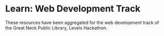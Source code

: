# Learn: Web Development Track
These resources have been aggregated for the web development track of the Great Neck Public Library, Levels Hackathon.
